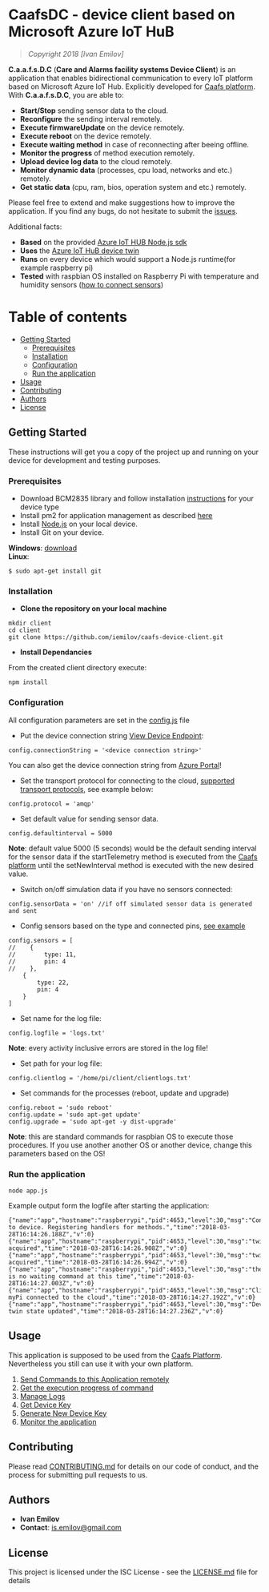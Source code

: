 # CaafsDC - device client based on Microsoft Azure IoT HuB

> *Copyright 2018 [Ivan Emilov]*

**C.a.a.f.s.D.C** (**Care and Alarms facility systems Device Client**) is an application that enables bidirectional communication to every IoT platform based on Microsoft Azure IoT Hub. Explicitly developed for [Caafs platform](https://github.com/iemilov/caafs-platform). With **C.a.a.f.s.D.C**, you are able to:

* **Start/Stop** sending sensor data to the cloud.
* **Reconfigure** the sending interval remotely.
* **Execute firmwareUpdate** on the device remotely.
* **Execute reboot** on the device remotely.
* **Execute waiting method** in case of reconnecting after beeing offline.
* **Monitor the progress** of method execution remotely.
* **Upload device log data** to the cloud remotely.
* **Monitor dynamic data** (processes, cpu load, networks and etc.) remotely.
* **Get static data** (cpu, ram, bios, operation system and etc.) remotely.

Please feel free to extend and make suggestions how to improve the application. If you find any bugs, do not hesitate to submit the [issues](https://github.com/iemilov/caafs-device-client/issues).

Additional facts:
* **Based** on the provided [Azure IoT HUB Node.js sdk](https://github.com/Azure/azure-iot-sdk-node)
* **Uses** the [Azure IoT HuB device twin](https://docs.microsoft.com/en-us/azure/iot-hub/iot-hub-devguide-device-twins)
* **Runs** on every device which would support a  Node.js runtime(for example raspberry pi)
* **Tested** with raspbian OS installed on Raspberry Pi with temperature and humidity sensors ([how to connect sensors](https://github.com/momenso/node-dht-sensor))

Table of contents
=================

<!--ts-->
   * [Getting Started](#getting-started)
      * [Prerequisites](#prerequisites)
      * [Installation](#installation)
      * [Configuration](#configuration)
      * [Run the application](#run-the-application)
   * [Usage](#usage)
   * [Contributing](#contributing)
   * [Authors](#authors)
   * [License](#license)   
<!--te-->

## Getting Started
 
These instructions will get you a copy of the project up and running on your device for development and testing purposes.

### Prerequisites
 
* Download BCM2835 library and follow installation [instructions](http://www.airspayce.com/mikem/bcm2835/) for your device type
* Install pm2 for application management as described [here](http://pm2.keymetrics.io/)
* Install [Node.js](https://nodejs.org/en/download/) on your local device.
* Install Git on your device.

**Windows**: [download](https://git-scm.com/download/win) <br>
**Linux**:
```
$ sudo apt-get install git
```

### Installation

* **Clone the repository on your local machine**

```
mkdir client
cd client
git clone https://github.com/iemilov/caafs-device-client.git
```

* **Install Dependancies**

From the created client directory execute:

```
npm install
```

### Configuration

All configuration parameters are set in the [config.js](https://github.com/iemilov/caafs-device-client/blob/master/config.js) file

* Put the device connection string [View Device Endpoint](https://github.com/iemilov/caafs-platform/wiki/Device-Management#view-device-endpoint):

```
config.connectionString = '<device connection string>'
```

You can also get the device connection string from [Azure Portal](https://blogs.msdn.microsoft.com/iotdev/2017/05/09/understand-different-connection-strings-in-azure-iot-hub/)!

* Set the transport protocol for connecting to the cloud, [supported transport protocols](https://docs.microsoft.com/en-us/azure/iot-hub/iot-hub-devguide-protocols), see example below:

```
config.protocol = 'amqp'
```

* Set default value for sending sensor data.

```
config.defaultinterval = 5000
```

**Note**: default value 5000 (5 seconds) would be the default sending interval for the sensor data if the startTelemetry method is executed from the [Caafs platform](https://github.com/iemilov/caafs-platform/wiki/Device-Management#execute-methods-on-a-device) until the setNewInterval method is executed with the new desired value.

* Switch on/off simulation data if you have no sensors connected:

```
config.sensorData = 'on' //if off simulated sensor data is generated and sent 

```

* Config sensors based on the type and connected pins, [see example](https://github.com/momenso/node-dht-sensor#usage)

```
config.sensors = [
//    {
//        type: 11,
//        pin: 4
//    },
    {
        type: 22,
        pin: 4
    }
]
```

* Set name for the log file:

```
config.logfile = 'logs.txt'
```

**Note**: every activity inclusive errors are stored in the log file!

* Set path for your log file:

```
config.clientlog = '/home/pi/client/clientlogs.txt'
```

* Set commands for the processes (reboot, update and upgrade)

```
config.reboot = 'sudo reboot'
config.update = 'sudo apt-get update'
config.upgrade = 'sudo apt-get -y dist-upgrade'
```

**Note**: this are standard commands for raspbian OS to execute those procedures. If you use another another OS or another device, change this parameters based on the OS! 

### **Run the application**

```
node app.js
```

Example output form the logfile after starting the application:

```
{"name":"app","hostname":"raspberrypi","pid":4653,"level":30,"msg":"Connected to device. Registering handlers for methods.","time":"2018-03-28T16:14:26.188Z","v":0}
{"name":"app","hostname":"raspberrypi","pid":4653,"level":30,"msg":"twin acquired","time":"2018-03-28T16:14:26.908Z","v":0}
{"name":"app","hostname":"raspberrypi","pid":4653,"level":30,"msg":"twin acquired","time":"2018-03-28T16:14:26.994Z","v":0}
{"name":"app","hostname":"raspberrypi","pid":4653,"level":30,"msg":"there is no waiting command at this time","time":"2018-03-28T16:14:27.003Z","v":0}
{"name":"app","hostname":"raspberrypi","pid":4653,"level":30,"msg":"Client myPi connected to the cloud","time":"2018-03-28T16:14:27.192Z","v":0}
{"name":"app","hostname":"raspberrypi","pid":4653,"level":30,"msg":"Device twin state updated","time":"2018-03-28T16:14:27.236Z","v":0}
```

## Usage

This application is supposed to be used from the [Caafs Platform](https://github.com/iemilov/caafs-platform). Nevertheless you still can use it with your own platform.

1. [Send Commands to this Application remotely](https://github.com/iemilov/caafs-platform/wiki/Device-Management#execute-methods-on-a-device)
2. [Get the execution progress of command](https://github.com/iemilov/caafs-platform/wiki/Device-Management#view-command-progress)
3. [Manage Logs](https://github.com/iemilov/caafs-platform/wiki/Device-Management#get-device-logs)
4. [Get Device Key](https://github.com/iemilov/caafs-platform/wiki/Device-Management#view-device-endpoint)
5. [Generate New Device Key](https://github.com/iemilov/caafs-platform/wiki/Device-Management#generate-new-device-endpoint)
6. [Monitor the application](http://pm2.keymetrics.io/docs/usage/quick-start/)


## Contributing
 
Please read [CONTRIBUTING.md](https://github.com/iemilov/caafs-device-client/blob/master/CONTRIBUTING.md) for details on our code of conduct, and the process for submitting pull requests to us.
 
## Authors
 
* **Ivan Emilov**
* **Contact**: is.emilov@gmail.com

## License
 
This project is licensed under the ISC License - see the [LICENSE.md](https://github.com/iemilov/caafs-device-client/blob/master/LICENSE) file for details
